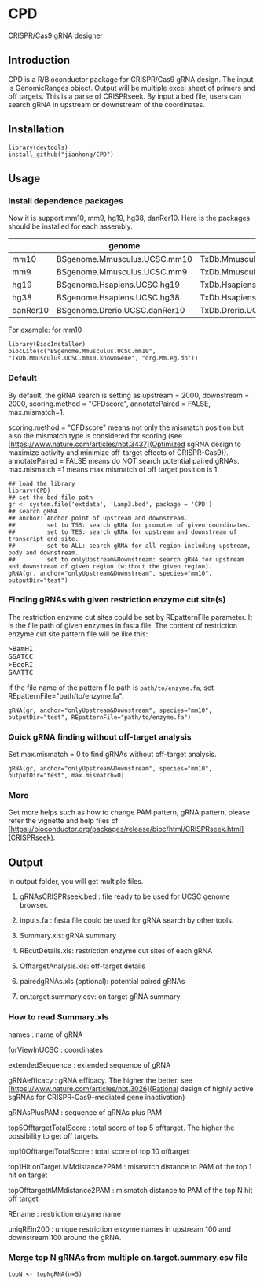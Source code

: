 # CPD
CRISPR/Cas9 gRNA designer

## Introduction

CPD is a R/Bioconductor package for CRISPR/Cas9 gRNA design. 
The input is GenomicRanges object. 
Output will be multiple excel sheet of primers and off targets.
This is a parse of CRISPRseek. By input a bed file, users can
search gRNA in upstream or downstream of the coordinates.

## Installation

```
library(devtools)
install_github("jianhong/CPD")
```

## Usage

### Install dependence packages

Now it is support mm10, mm9, hg19, hg38, danRer10. Here is the packages should be installed for each assembly.

|          | genome                          | txdb                                 | orgAnn      
| -------- | ------------------------------- | ------------------------------------ | ------------
| mm10     | BSgenome.Mmusculus.UCSC.mm10    | TxDb.Mmusculus.UCSC.mm10.knownGene   | org.Mm.eg.db
| mm9      | BSgenome.Mmusculus.UCSC.mm9     | TxDb.Mmusculus.UCSC.mm9.knownGene    | org.Mm.eg.db
| hg19     | BSgenome.Hsapiens.UCSC.hg19     | TxDb.Hsapiens.UCSC.hg19.knownGene    | org.Hs.eg.db
| hg38     | BSgenome.Hsapiens.UCSC.hg38     | TxDb.Hsapiens.UCSC.hg38.knownGene    | org.Hs.eg.db
| danRer10 | BSgenome.Drerio.UCSC.danRer10   | TxDb.Drerio.UCSC.danRer10.refGene    | org.Dr.eg.db

For example: for mm10
```
library(BiocInstaller)
biocLite(c("BSgenome.Mmusculus.UCSC.mm10", "TxDb.Mmusculus.UCSC.mm10.knownGene", "org.Mm.eg.db"))
```

### Default

By default, the gRNA search is setting as upstream = 2000, downstream = 2000, 
scoring.method = "CFDscore", annotatePaired = FALSE, max.mismatch=1.

 scoring.method = "CFDscore" means not only the mismatch position but also the mismatch type is considered for scoring (see [https://www.nature.com/articles/nbt.3437](Optimized sgRNA design to maximize activity and minimize off-target effects of CRISPR-Cas9)). 
 annotatePaired = FALSE means do NOT search potential paired gRNAs.
 max.mismatch =1 means max mismatch of off target position is 1.
 
 
```
## load the library
library(CPD)
## set the bed file path
gr <- system.file('extdata', 'Lamp3.bed', package = 'CPD')
## search gRNA
## anchor: Anchor point of upstream and downstream. 
##         set to TSS: search gRNA for promoter of given coordinates.
##         set to TES: search gRNA for upstream and downstream of transcript end site.
##         set to ALL: search gRNA for all region including upstream, body and downstream.
##         set to onlyUpstream&Downstream: search gRNA for upstream and downstream of given region (without the given region).
gRNA(gr, anchor="onlyUpstream&Downstream", species="mm10", outputDir="test")
```

### Finding gRNAs with given restriction enzyme cut site(s)

The restriction enzyme cut sites could be set by REpatternFile parameter. It is the file path of given enzymes in fasta file.
The content of restriction enzyme cut site pattern file will be like this:
<pre>
>BamHI
GGATCC
>EcoRI
GAATTC
</pre>

If the file name of the pattern file path is `path/to/enzyme.fa`, set REpatternFile="path/to/enzyme.fa".

```
gRNA(gr, anchor="onlyUpstream&Downstream", species="mm10", outputDir="test", REpatternFile="path/to/enzyme.fa")
```

###  Quick gRNA finding without off-target analysis

Set max.mismatch = 0 to find gRNAs without off-target analysis.

```
gRNA(gr, anchor="onlyUpstream&Downstream", species="mm10", outputDir="test", max.mismatch=0)
```

### More

Get more helps such as how to change PAM pattern, gRNA pattern, please refer the vignette and help files of [https://bioconductor.org/packages/release/bioc/html/CRISPRseek.html](CRISPRseek).


## Output

In output folder, you will get multiple files. 

1. gRNAsCRISPRseek.bed : file ready to be used for UCSC genome browser.

2. inputs.fa : fasta file could be used for gRNA search by other tools.

3. Summary.xls: gRNA summary

4. REcutDetails.xls: restriction enzyme cut sites of each gRNA

5. OfftargetAnalysis.xls: off-target details

6. pairedgRNAs.xls (optional): potential paired gRNAs

7. on.target.summary.csv: on target gRNA summary

### How to read Summary.xls

names	: name of gRNA

forViewInUCSC	: coordinates

extendedSequence : extended sequence of gRNA

gRNAefficacy : gRNA efficacy. The higher the better. see [https://www.nature.com/articles/nbt.3026](Rational design of highly active sgRNAs for CRISPR-Cas9–mediated gene inactivation)

gRNAsPlusPAM : sequence of gRNAs plus PAM

top5OfftargetTotalScore : total score of top 5 offtarget. The higher the possibility to get off targets.

top10OfftargetTotalScore : total score of top 10 offtarget

top1Hit.onTarget.MMdistance2PAM : mismatch distance to PAM of the top 1 hit on target

topOfftarget`N`MMdistance2PAM :	mismatch distance to PAM of the top N	hit off target

REname : restriction enzyme name

uniqREin200	: unique restriction enzyme names in upstream 100 and downstream 100 around the gRNA.

### Merge top N gRNAs from multiple on.target.summary.csv file


```
topN <- topNgRNA(n=5)
```